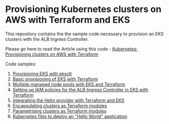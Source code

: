 # Provisioning Kubernetes clusters on AWS with Terraform and EKS

This repository contains the the sample code necessary to provision an EKS clusters with the ALB Ingress Controller.

Please go here to read the Article using this code - [Kubernetes: Provisioning clusters on AWS with Terraform](https://blog.devgenius.io/kubernetes-provisioning-clusters-on-aws-with-terraform-53b06371645c)

Code samples:

1. [Provisioning EKS with eksctl](eksctl/README.md)
1. [Basic provisioning of EKS with Terraform](01_terraform_eks/README.md)
1. [Multiple managed node pools with EKS and Terraform](02_terraform_node_pools/README.md)
1. [Setting up IAM policies for the ALB Ingress Controller in EKS with Terraform](03_terraform_alb_ingress/README.md)
1. [Integrating the Helm provider with Terraform and EKS](04_terraform_helm_provider/README.md)
1. [Encapsulating clusters as Terraform modules](05_terraform_env_module/README.md)
1. [Parametrising clusters as Terraform modules](06_terraform_envs_customised/README.md)
1. [Kubernetes files to deploy an "Hello World" application](kubernetes/README.md)
